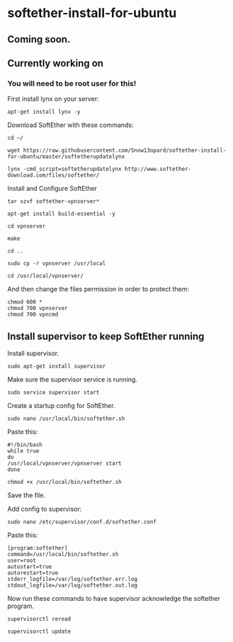 # softether-install-for-ubuntu

## Coming soon.
## Currently working on
### You will need to be root user for this!
First install lynx on your server:
```
apt-get install lynx -y
```
Download SoftEther with these commands:
```
cd ~/
```
```
wget https://raw.githubusercontent.com/Snow13opard/softether-install-for-ubuntu/master/softetherupdatelynx
```
```
lynx -cmd_script=softetherupdatelynx http://www.softether-download.com/files/softether/
```
Install and Configure SoftEther
```
tar xzvf softether-vpnserver*
```
```
apt-get install build-essential -y
```
```
cd vpnserver
```
```
make
```
```
cd ..
```
```
sudo cp -r vpnserver /usr/local
```
```
cd /usr/local/vpnserver/
```
And then change the files permission in order to protect them:
```
chmod 600 *
chmod 700 vpnserver
chmod 700 vpncmd
```
## Install supervisor to keep SoftEther running
Install supervisor.
```
sudo apt-get install supervisor
```
Make sure the supervisor service is running.
```
sudo service supervisor start
```
Create a startup config for SoftEther.
```
sudo nano /usr/local/bin/softether.sh
```
Paste this:
```
#!/bin/bash
while true
do 
/usr/local/vpnserver/vpnserver start
done
```
```
chmod +x /usr/local/bin/softether.sh
```
Save the file.

Add config to supervisor:
```
sudo nano /etc/supervisor/conf.d/softether.conf
```
Paste this:
```
[program:softether]
command=/usr/local/bin/softether.sh
user=root
autostart=true
autorestart=true
stderr_logfile=/var/log/softether.err.log
stdout_logfile=/var/log/softether.out.log
```
Now run these commands to have supervisor acknowledge the softether program.
```
supervisorctl reread
```
```
supervisorctl update
```
